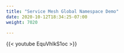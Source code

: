 ```yaml
---
title: "Service Mesh Global Namespace Demo"	
date: 2020-10-12T18:34:25-07:00
weight: 7020

---
```


{{< youtube EquVhIkS1oc  >}}
